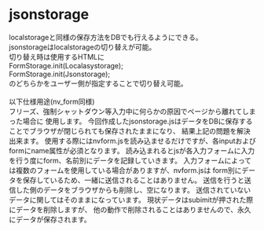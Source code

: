 jsonstorage
===========
localstorageと同様の保存方法をDBでも行えるようにできる。</br>
jsonstorageはlocalstorageの切り替えが可能。</br>
切り替え時は使用するHTMLに</br>
FormStorage.init(Localasystorage);</br>
FormStorage.init(Jsonstorage);</br>
のどちらかをユーザー側が指定することで切り替え可能。</br>
</br>
以下仕様用途(nv_form同様)</br>
フリーズ、強制シャットダウン等入力中に何らかの原因でページから離れてしまった場合に 使用します。 今回作成したjsonstorage.jsはデータをDBに保存することでブラウザが閉じられても保存されたままになり、 結果上記の問題を解決出来ます。 使用する際にはnvform.jsを読み込ませるだけですが、各inputおよびformにname属性が必須となります。 読み込まれるとjsが各入力フォームに入力を行う度にform、名前別にデータを記録していきます。  入力フォームによっては複数のフォームを使用している場合がありますが、nvform.jsは form別にデータを保存しているため、一緒に送信されることはありません。 送信を行うと送信した側のデータをブラウザからも削除し、空になります。 送信されていないデータに関してはそのままになっています。 現状データはsubimitが押された際にデータを削除しますが、 他の動作で削除されることはありませんので、永久にデータが保存されます。
